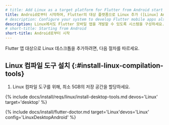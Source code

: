 ```yaml
---
# title: Add Linux as a target platform for Flutter from Android start
title: Android로부터 시작하여, Flutter의 대상 플랫폼으로 Linux 추가 ([Linux] Android + Linux)
# description: Configure your system to develop Flutter mobile apps also on Linux.
description: Linux에서도 Flutter 모바일 앱을 개발할 수 있도록 시스템을 구성하세요.
# short-title: Starting from Android
short-title: Android로부터 시작
---
```


Flutter 앱 대상으로 Linux 데스크톱을 추가하려면, 다음 절차를 따르세요.

## Linux 컴파일 도구 설치 {:#install-linux-compilation-tools}

1. Linux 컴파일 도구를 위해, 최소 5GB의 저장 공간을 할당하세요.

{% include docs/install/reqs/linux/install-desktop-tools.md devos='Linux' target='desktop' %}

{% include docs/install/flutter-doctor.md target='Linux'devos='Linux' config='LinuxDesktopAndroid' %}
